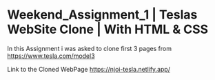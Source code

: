 # Weekend_Assignment_1 | Teslas WebSite Clone | With HTML & CSS
In this Assignment i was asked to clone first 3 pages from https://www.tesla.com/model3


Link to the Cloned WebPage
https://njoi-tesla.netlify.app/

